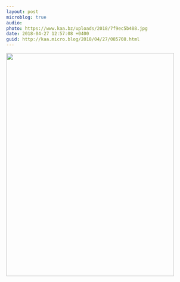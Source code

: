 ```yaml
---
layout: post
microblog: true
audio: 
photo: https://www.kaa.bz/uploads/2018/7f9ec5b488.jpg
date: 2018-04-27 12:57:08 +0400
guid: http://kaa.micro.blog/2018/04/27/085708.html
---
```



<img src="https://www.kaa.bz/uploads/2018/7f9ec5b488.jpg" width="450" height="600" />
